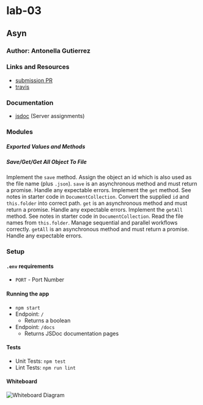 # lab-03

## Asyn

### Author: Antonella Gutierrez

### Links and Resources

* [submission PR](https://github.com/antonella-401-advanced-javascript/lab-03/pull/1)
* [travis](https://travis-ci.com/antonella-401-advanced-javascript/lab-03)

### Documentation
* [jsdoc](/docs/) (Server assignments)

### Modules
##### Exported Values and Methods

##### Save/Get/Get All Object To File
Implement the `save` method. Assign the object an id which is also used as the file name (plus `.json`). `save` is an asynchronous method and must return a promise. Handle any expectable errors. Implement the `get` method. See notes in starter code in `DocumentCollection`. Convert the supplied `id` and `this.folder` into correct path. `get` is an asynchronous method and must return a promise. Handle any expectable errors. Implement the `getAll` method. See notes in starter code in `DocumentCollection`. Read the file names from `this.folder`. Manage sequential and parallel workflows correctly. `getAll` is an asynchronous method and must return a promise. Handle any expectable errors.

### Setup
#### `.env` requirements
* `PORT` - Port Number

#### Running the app
* `npm start`
* Endpoint: `/`
    * Returns a boolean
* Endpoint: `/docs`
    * Returns JSDoc documentation pages

#### Tests
* Unit Tests: `npm test`
* Lint Tests: `npm run lint`

#### Whiteboard
![Whiteboard Diagram]()